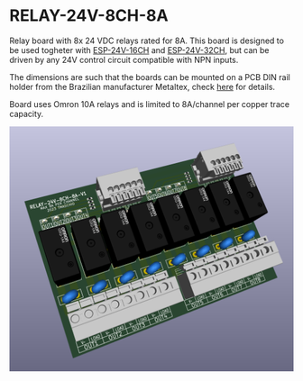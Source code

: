 # RELAY-24V-8CH-8A

Relay board with 8x 24 VDC relays rated for 8A. This board is designed to be used togheter with [ESP-24V-16CH](https://github.com/thermseekr/esp-24v-16ch) and [ESP-24V-32CH](https://github.com/thermseekr/esp-24v-32ch), but can be driven by any 24V control circuit compatible with NPN inputs.

The dimensions are such that the boards can be mounted on a PCB DIN rail holder from the Brazilian manufacturer Metaltex, check [here](https://www.metaltex.com.br/produtos/componentes/suportes/sp7-suporte-para-montagem-de-placa-de-circuito-impresso-em-trilho-din) for details.

Board uses Omron 10A relays and is limited to 8A/channel per copper trace capacity.

![alt text](https://github.com/thermseekr/relay-24v-8ch-8a/blob/main/V1/relay-24v-8ch-8a-v1.png "RELAY-24V-8CH-8A V1")
